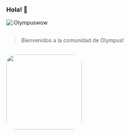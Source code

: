 ### Hola! 👋
<img src="https://count.getloli.com/get/@:Olympuswow" alt=":Olympuswow" />

 ## 
>Bienvenidos a la comunidad de Olympus!
## 
</div>
<img align="left" height="200" style="border-radius:25px;" src="https://github.com/jorge990125/jorge990125/blob/main/bienvenidos.png?raw=true">
</div>



##
